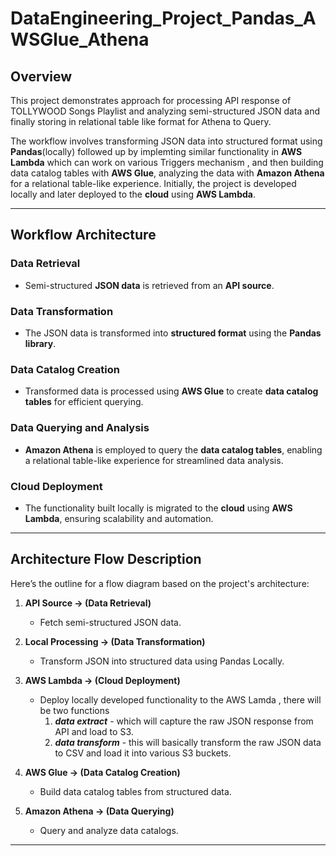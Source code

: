 # **DataEngineering_Project_Pandas_AWSGlue_Athena**

## **Overview**
This project demonstrates approach for processing API response of TOLLYWOOD Songs Playlist and analyzing semi-structured JSON data and finally storing in relational table like format for Athena to Query. 

The workflow involves transforming JSON data into structured format using **Pandas**(locally) followed up by implemting similar functionality in **AWS Lambda** which can work on various Triggers mechanism , and then building data catalog tables with **AWS Glue**, analyzing the data with **Amazon Athena** for a relational table-like experience. Initially, the project is developed locally and later deployed to the **cloud** using **AWS Lambda**.

---

## **Workflow Architecture**

### **Data Retrieval**
- Semi-structured **JSON data** is retrieved from an **API source**.

### **Data Transformation**
- The JSON data is transformed into **structured format** using the **Pandas library**.

### **Data Catalog Creation**
- Transformed data is processed using **AWS Glue** to create **data catalog tables** for efficient querying.

### **Data Querying and Analysis**
- **Amazon Athena** is employed to query the **data catalog tables**, enabling a relational table-like experience for streamlined data analysis.

### **Cloud Deployment**
- The functionality built locally is migrated to the **cloud** using **AWS Lambda**, ensuring scalability and automation.

---

## **Architecture Flow Description**
Here’s the outline for a flow diagram based on the project's architecture:

1. **API Source → (Data Retrieval)**  
   - Fetch semi-structured JSON data.

2. **Local Processing → (Data Transformation)**  
   - Transform JSON into structured data using Pandas Locally.

3. **AWS Lambda → (Cloud Deployment)**  
   - Deploy locally developed functionality to the AWS Lamda , there will be two functions
     1. ***data extract*** - which will capture the raw JSON response from API and load to S3.
     2. ***data transform*** - this will basically transform the raw JSON data to CSV and load it into various S3 buckets.

4. **AWS Glue → (Data Catalog Creation)**  
   - Build data catalog tables from structured data.

5. **Amazon Athena → (Data Querying)**  
   - Query and analyze data catalogs.



---

